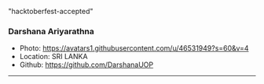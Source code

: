 "hacktoberfest-accepted"
### Darshana Ariyarathna
- Photo: https://avatars1.githubusercontent.com/u/46531949?s=60&v=4
- Location: SRI LANKA
- Github: https://github.com/DarshanaUOP
***

